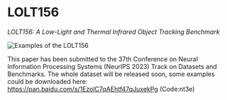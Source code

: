 # LOLT156
*LOLT156: A Low-Light and Thermal Infrared Object Tracking Benchmark*

![Examples of the LOLT156]([https://www.baidu.com/img/bd_logo1.png](https://github.com/ChenSun-WHU/LOL-T/blob/main/LOLT156_example.png)) 

This paper has been submitted to the 37th Conference on Neural Information Processing Systems (NeurIPS 2023) Track on Datasets and Benchmarks.
The whole dataset will be released soon, some examples could be downloaded here: https://pan.baidu.com/s/1EzolC7qAEhtf47qJuxekPg (Code:nt3e)


